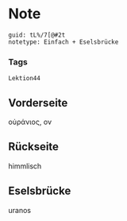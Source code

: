 # Note
```
guid: tL%/7[@#2t
notetype: Einfach + Eselsbrücke
```

### Tags
```
Lektion44
```

## Vorderseite
οὐράνιος, ον

## Rückseite
himmlisch

## Eselsbrücke
uranos
